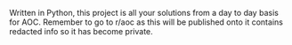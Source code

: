 Written in Python, this project is all your solutions from a day to day basis for AOC. Remember to go to r/aoc as this will be published onto it contains redacted info so it has become private.